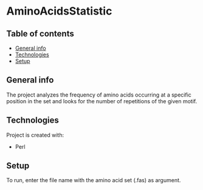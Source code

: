 # AminoAcidsStatistic
## Table of contents
* [General info](#general-info)
* [Technologies](#technologies)
* [Setup](#setup)

## General info
The project analyzes the frequency of amino acids occurring at a specific position in the set and looks for the number of repetitions of the given motif.
	
## Technologies
Project is created with:
* Perl

## Setup
To run, enter the file name with the amino acid set (.fas) as argument.

